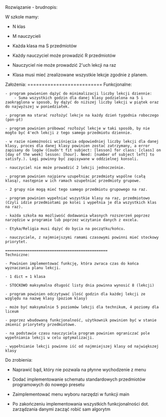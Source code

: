 
Rozwiązanie - brudnopis:

W szkole mamy:
- N klas
- M nauczycieli
- Każda klasa ma S przedmiotów
- Każdy nauczyciel może prowadzić R przedmiotów

- Nauczyciel nie może prowadzić 2'uch lekcji na raz
- Klasa musi mieć zrealizowane wszystkie lekcje zgodnie z planem.

Założenia:
    ==========================
    Funkcjonalne:

    - program powienien dążyć do minimalizacji liczby lekcji dziennie:
        - Suma wszystkich godzin dla danej klasy podzielona na 5 i zaokrąglona w sposob, by dążyć do niższej liczby lekcji w piątek oraz do najwyższej w poniedziałek.

    - program ma starać rozłożyć lekcje na każdy dzień tygodnia roboczego (pon-pt)

    - program powinien próbować rozłożyć lekcje w taki sposób, by nie mogło być 4'ech lekcji z tego samego przedmiotu dziennie.
    
    - w razie niemożności wciśnięcia odpowiedniej liczby lekcji dla danej klasy, proces dla danej klasy powinien zostać zatrzymany, a error
    zapisany do logów (Coudn't fit subject: [lesson] for class: [class] on [day of the week] lesson: [hour]. Need: [number of subject left] to satisfy.). Logi powinny być zapisywane w oddzielnej konsoli.

    - nauczyciel nie może prowadzić 2 lekcji jednocześnie.

    - program powinien najpierw uzupełniac przedmioty wspólne (całą klasą), następnie w ich ramach uzupełniać przedmioty grupowe.

    - 2 grupy nie mogą mieć tego samego przedmiotu grupowego na raz.

    - program powinien wypełniać wszystkie klasy na raz, przedmiotowo (Czyli idzie przedmiotami po kolei i wypełnia je dla wszystkich klas na raz).

    - każda szkoła ma możliwość dodawania własnych rozszerzeń poprzez narzędzie w programie lub poprzez wczytanie danych z excela.

    - Etyka/Religia musi dążyć do bycia na początku/końcu.

    - nauczyciele, z najmniejszymi ramami czasowymi powinni mieć stockowy priorytet.

    ==============================================
    Techniczne:

    - Powinien implementować funkcję, która zwraca czas do końca wyznaczania planu lekcji.

    - 1 dict = 1 klasa

    - STOCKOWO maksymalna długość listy dnia powinna wynosić 8 (lekcji)
    
    - program powinien odczytywać ilość godzin dla każdej lekcji ze względu na nazwę klasy (poziom klasy)

    - może być maksymalnie 5 poziomów lekcji dla technikum, 4 poziomy dla liceum
    
    - poprzez wbudowaną funkcjonalność, użytkownik powinien być w stanie zmienić priorytety przedmiotowe.

    - na podstawie czasu nauczyciela program powinien ograniczać pole wypełniania lekcji w celu optymalizacji.

    - wypełnianie lekcji powinno iść od najmniejszej klasy od największej klasy



Do zrobienia:
- Naprawić bąd, który nie pozwala na płynne wychodzenie z menu
- Dodać implementowanie schematu standardowych przedmiotów programowych do nowego presetu
- Zaimplementować menu wyboru narzędzi w funkcji main

- Po zakończeniu implementowania wszystkich funkcjonalności dot. zarządzania danymi zacząć robić sam algorytm
